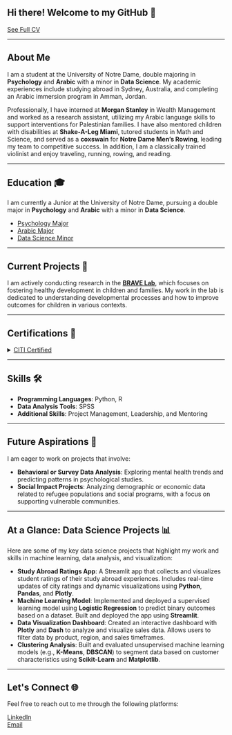 ## Hi there! Welcome to my GitHub 👋  
[See Full CV](https://github.com/user-attachments/assets/a07e5653-ca39-4925-b6ab-ad0df7896c88)

___

## About Me  
I am a student at the University of Notre Dame, double majoring in **Psychology** and **Arabic** with a minor in **Data Science**. My academic experiences include studying abroad in Sydney, Australia, and completing an Arabic immersion program in Amman, Jordan.

Professionally, I have interned at **Morgan Stanley** in Wealth Management and worked as a research assistant, utilizing my Arabic language skills to support interventions for Palestinian families. I have also mentored children with disabilities at **Shake-A-Leg Miami**, tutored students in Math and Science, and served as a **coxswain** for **Notre Dame Men’s Rowing**, leading my team to competitive success. In addition, I am a classically trained violinist and enjoy traveling, running, rowing, and reading.

___

## Education 🎓  
I am currently a Junior at the University of Notre Dame, pursuing a double major in **Psychology** and **Arabic** with a minor in **Data Science**.

- [Psychology Major](https://psychology.nd.edu/undergraduate/psychology-major/)
- [Arabic Major](https://arabic.nd.edu/arabic/)
- [Data Science Minor](https://altech.nd.edu/programs/data-science-minor/)

___

## Current Projects 🔬  
I am actively conducting research in the **[BRAVE Lab](https://brave.nd.edu/)**, which focuses on fostering healthy development in children and families. My work in the lab is dedicated to understanding developmental processes and how to improve outcomes for children in various contexts.

___

## Certifications 📜  
<details><summary><a href="https://github.com/user-attachments/assets/9525d919-9f25-4717-9557-7ca348057cce">CITI Certified</a></summary>  
<strong>Collaborative Institutional Training Initiative (CITI)</strong>
- Human Research  
- Social & Behavioral Research  
</details>

___

## Skills 🛠️  
- **Programming Languages**: Python, R  
- **Data Analysis Tools**: SPSS  
- **Additional Skills**: Project Management, Leadership, and Mentoring

___

## Future Aspirations 🚀  
I am eager to work on projects that involve:

- **Behavioral or Survey Data Analysis**: Exploring mental health trends and predicting patterns in psychological studies.  
- **Social Impact Projects**: Analyzing demographic or economic data related to refugee populations and social programs, with a focus on supporting vulnerable communities.

___

## At a Glance: Data Science Projects 📊  
Here are some of my key data science projects that highlight my work and skills in machine learning, data analysis, and visualization:

- **Study Abroad Ratings App**: A Streamlit app that collects and visualizes student ratings of their study abroad experiences. Includes real-time updates of city ratings and dynamic visualizations using **Python**, **Pandas**, and **Plotly**.
- **Machine Learning Model**: Implemented and deployed a supervised learning model using **Logistic Regression** to predict binary outcomes based on a dataset. Built and deployed the app using **Streamlit**.
- **Data Visualization Dashboard**: Created an interactive dashboard with **Plotly** and **Dash** to analyze and visualize sales data. Allows users to filter data by product, region, and sales timeframes.
- **Clustering Analysis**: Built and evaluated unsupervised machine learning models (e.g., **K-Means**, **DBSCAN**) to segment data based on customer characteristics using **Scikit-Learn** and **Matplotlib**.

___

## Let's Connect 🌐  
Feel free to reach out to me through the following platforms:

[LinkedIn](https://www.linkedin.com/in/dina-hanna-/)  
[Email](mailto:dinaahanna03@gmail.com)




